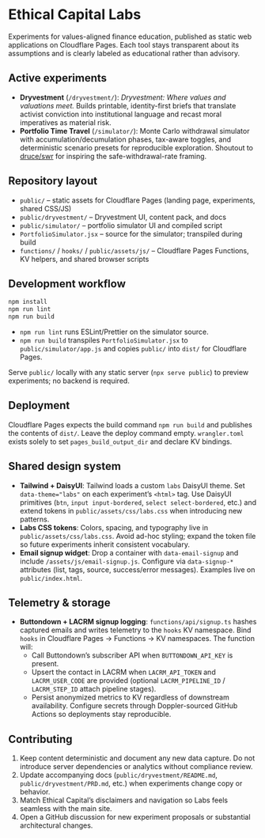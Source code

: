 # Ethical Capital Labs

Experiments for values-aligned finance education, published as static web applications on Cloudflare Pages.
Each tool stays transparent about its assumptions and is clearly labeled as educational rather than
advisory.

## Active experiments

- **Dryvestment** (`/dryvestment/`): *Dryvestment: Where values and valuations meet.* Builds printable, identity-first briefs that translate activist conviction into institutional language and recast moral imperatives as material risk.
- **Portfolio Time Travel** (`/simulator/`): Monte Carlo withdrawal simulator with accumulation/decumulation phases, tax-aware toggles, and deterministic scenario presets for reproducible exploration. Shoutout to [druce/swr](https://github.com/druce/swr) for inspiring the safe-withdrawal-rate framing.

## Repository layout

- `public/` – static assets for Cloudflare Pages (landing page, experiments, shared CSS/JS)
- `public/dryvestment/` – Dryvestment UI, content pack, and docs
- `public/simulator/` – portfolio simulator UI and compiled script
- `PortfolioSimulator.jsx` – source for the simulator; transpiled during build
- `functions/` / `hooks/` / `public/assets/js/` – Cloudflare Pages Functions, KV helpers, and shared browser scripts

## Development workflow

```bash
npm install
npm run lint
npm run build
```

- `npm run lint` runs ESLint/Prettier on the simulator source.
- `npm run build` transpiles `PortfolioSimulator.jsx` to `public/simulator/app.js` and copies `public/` into `dist/` for Cloudflare Pages.

Serve `public/` locally with any static server (`npx serve public`) to preview experiments; no backend is required.

## Deployment

Cloudflare Pages expects the build command `npm run build` and publishes the contents of `dist/`. Leave the deploy command empty. `wrangler.toml` exists solely to set `pages_build_output_dir` and declare KV bindings.

## Shared design system

- **Tailwind + DaisyUI**: Tailwind loads a custom `labs` DaisyUI theme. Set `data-theme="labs"` on each experiment’s `<html>` tag. Use DaisyUI primitives (`btn`, `input input-bordered`, `select select-bordered`, etc.) and extend tokens in `public/assets/css/labs.css` when introducing new patterns.
- **Labs CSS tokens**: Colors, spacing, and typography live in `public/assets/css/labs.css`. Avoid ad-hoc styling; expand the token file so future experiments inherit consistent vocabulary.
- **Email signup widget**: Drop a container with `data-email-signup` and include `/assets/js/email-signup.js`. Configure via `data-signup-*` attributes (list, tags, source, success/error messages). Examples live on `public/index.html`.

## Telemetry & storage

- **Buttondown + LACRM signup logging**: `functions/api/signup.ts` hashes captured emails and writes telemetry to the `hooks` KV namespace. Bind `hooks` in Cloudflare Pages → Functions → KV namespaces. The function will:
  - Call Buttondown’s subscriber API when `BUTTONDOWN_API_KEY` is present.
  - Upsert the contact in LACRM when `LACRM_API_TOKEN` and `LACRM_USER_CODE` are provided (optional `LACRM_PIPELINE_ID` / `LACRM_STEP_ID` attach pipeline stages).
  - Persist anonymized metrics to KV regardless of downstream availability.
  Configure secrets through Doppler-sourced GitHub Actions so deployments stay reproducible.

## Contributing

1. Keep content deterministic and document any new data capture. Do not introduce server dependencies or
   analytics without compliance review.
2. Update accompanying docs (`public/dryvestment/README.md`, `public/dryvestment/PRD.md`, etc.) when experiments change copy or behavior.
3. Match Ethical Capital’s disclaimers and navigation so Labs feels seamless with the main site.
4. Open a GitHub discussion for new experiment proposals or substantial architectural changes.
